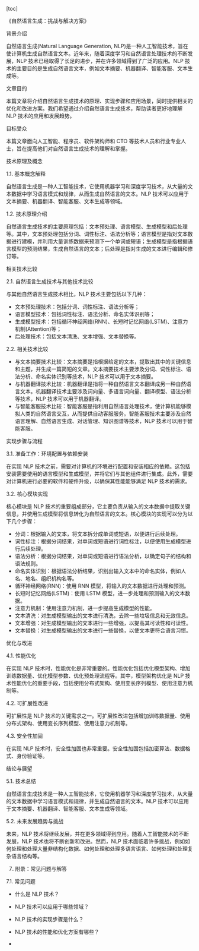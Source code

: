 
[toc]                    
                
                
《自然语言生成：挑战与解决方案》

背景介绍

自然语言生成(Natural Language Generation, NLP)是一种人工智能技术，旨在使计算机生成自然语言文本。近年来，随着深度学习和自然语言处理技术的不断发展，NLP 技术已经取得了长足的进步，并在许多领域得到了广泛的应用。NLP 技术的主要目的是生成自然语言文本，例如文本摘要、机器翻译、智能客服、文本生成等。

文章目的

本篇文章将介绍自然语言生成技术的原理、实现步骤和应用场景，同时提供相关的优化和改进方案。我们希望通过介绍自然语言生成技术，帮助读者更好地理解 NLP 技术的应用和发展趋势。

目标受众

本篇文章面向人工智能、程序员、软件架构师和 CTO 等技术人员和行业专业人士，旨在提高他们对自然语言生成技术的理解和掌握。

技术原理及概念

1.1. 基本概念解释

自然语言生成是一种人工智能技术，它使用机器学习和深度学习技术，从大量的文本数据中学习语言模式和规律，从而生成自然语言的文本。NLP 技术可以应用于文本摘要、机器翻译、智能客服、文本生成等领域。

1.2. 技术原理介绍

自然语言生成技术的主要原理包括：文本预处理、语言模型、生成模型和后处理等。其中，文本预处理包括分词、词性标注、语法分析等；语言模型是指对文本数据进行建模，并利用大量训练数据来预测下一个单词或短语；生成模型是指根据语言模型的预测结果，生成自然语言的文本；后处理是指对生成的文本进行编辑和修订等。

相关技术比较

2.1. 自然语言生成技术与其他技术比较

与其他自然语言生成技术相比，NLP 技术主要包括以下几种：

- 文本预处理技术：包括分词、词性标注、语法分析等；
- 语言模型技术：包括词性标注、语法分析、命名实体识别等；
- 生成模型技术：包括循环神经网络(RNN)、长短时记忆网络(LSTM)、注意力机制(Attention)等；
- 后处理技术：包括文本清洗、文本增强、文本替换等。

2.2. 相关技术比较

- 与文本摘要技术比较：文本摘要是指根据给定的文本，提取出其中的关键信息和主题，并生成一篇简短的文章。文本摘要技术主要涉及分词、词性标注、语法分析、命名实体识别等技术，NLP 技术可以用于文本摘要。
- 与机器翻译技术比较：机器翻译是指将一种自然语言文本翻译成另一种自然语言文本。机器翻译技术主要涉及词向量、多语言词向量、翻译模型、语法分析等技术，NLP 技术可以用于机器翻译。
- 与智能客服技术比较：智能客服是指利用自然语言处理技术，使计算机能够模拟人类的自然语言交互，从而提供自动客服服务。智能客服技术主要涉及自然语言理解、自然语言生成、对话管理、知识图谱等技术，NLP 技术可以用于智能客服。

实现步骤与流程

3.1. 准备工作：环境配置与依赖安装

在实现 NLP 技术之前，需要对计算机的环境进行配置和安装相应的依赖。这包括安装需要使用的语言模型和生成模型，并将它们与其他组件进行集成。此外，需要对计算机进行必要的软件和硬件升级，以确保其性能能够满足 NLP 技术的需求。

3.2. 核心模块实现

核心模块是 NLP 技术的重要组成部分，它主要负责从输入的文本数据中提取关键信息，并使用生成模型将信息转化为自然语言的文本。核心模块的实现可以分为以下几个步骤：

- 分词：根据输入的文本，将文本拆分成单词或短语，以便进行后续处理。
- 词性标注：根据分词结果，对单词或短语进行词性标注，以便使用生成模型进行后续处理。
- 语法分析：根据分词结果，对单词或短语进行语法分析，以确定句子的结构和语法规则。
- 命名实体识别：根据语法分析结果，识别出输入文本中的命名实体，例如人名、地名、组织机构名等。
- 循环神经网络(RNN)：使用 RNN 模型，将输入的文本数据进行处理和预测。
- 长短时记忆网络(LSTM)：使用 LSTM 模型，进一步处理和预测输入的文本数据。
- 注意力机制：使用注意力机制，进一步提高生成模型的性能。
- 文本清洗：对生成模型输出的文本进行清洗，去除一些垃圾信息和无效信息。
- 文本增强：对生成模型输出的文本进行一些增强，以提高其可读性和可读性。
- 文本替换：对生成模型输出的文本进行一些替换，以使文本更符合语言习惯。

优化与改进

4.1. 性能优化

在实现 NLP 技术时，性能优化是非常重要的。性能优化包括优化模型架构、增加训练数据量、优化模型参数、优化预处理流程等。其中，模型架构优化是 NLP 技术性能优化的重要手段，包括使用分布式架构、使用变长序列模型、使用注意力机制等。

4.2. 可扩展性改进

可扩展性是 NLP 技术的关键需求之一。可扩展性改进包括增加训练数据量、使用分布式架构、使用变长序列模型、使用注意力机制等。

4.3. 安全性加固

在实现 NLP 技术时，安全性加固也非常重要。安全性加固包括加密算法、数据格式、身份验证等。

结论与展望

5.1. 技术总结

自然语言生成技术是一种人工智能技术，它使用机器学习和深度学习技术，从大量的文本数据中学习语言模式和规律，并生成自然语言的文本。NLP 技术可以应用于文本摘要、机器翻译、智能客服、文本生成等领域。

5.2. 未来发展趋势与挑战

未来，NLP 技术将继续发展，并在更多领域得到应用。随着人工智能技术的不断发展，NLP 技术也将不断创新和改进。然而，NLP 技术面临着许多挑战，例如如何处理和处理大量非结构化数据、如何处理和处理多语言语言、如何处理和处理复杂语言结构等。

7. 附录：常见问题与解答

7.1. 常见问题

- 什么是 NLP 技术？
- NLP 技术可以应用于哪些领域？
- NLP 技术的实现步骤是什么？
- NLP 技术的性能和优化方案有哪些？

-

